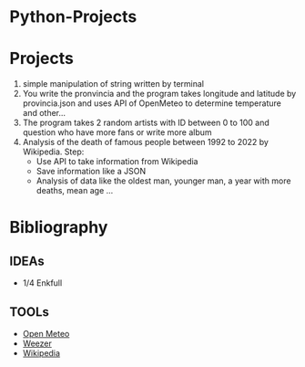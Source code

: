 # Python-Projects

# Projects
1. simple manipulation of string written by terminal
2. You write the pronvincia and the program takes longitude and latitude by provincia.json and uses API of OpenMeteo to determine temperature and other...
3. The program takes 2 random artists with ID between 0 to 100 and question who have more fans or write more album
4. Analysis of the death of famous people between 1992 to 2022 by Wikipedia. Step:
    - Use API to take information from Wikipedia
    - Save information like a JSON
    - Analysis of data like the oldest man, younger man, a year with more deaths, mean age ...

# Bibliography
## IDEAs
- 1/4 Enkfull

## TOOLs
  - [Open Meteo](https://developers.deezer.com/api)
  - [Weezer](https://developers.deezer.com/api)
  - [Wikipedia](https://en.wikipedia.org/w/api.php)
